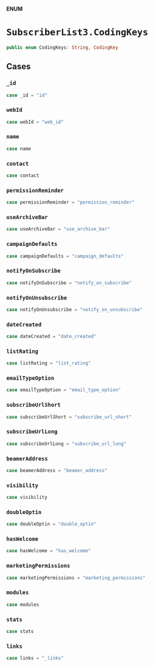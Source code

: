 **ENUM**

# `SubscriberList3.CodingKeys`

```swift
public enum CodingKeys: String, CodingKey
```

## Cases
### `_id`

```swift
case _id = "id"
```

### `webId`

```swift
case webId = "web_id"
```

### `name`

```swift
case name
```

### `contact`

```swift
case contact
```

### `permissionReminder`

```swift
case permissionReminder = "permission_reminder"
```

### `useArchiveBar`

```swift
case useArchiveBar = "use_archive_bar"
```

### `campaignDefaults`

```swift
case campaignDefaults = "campaign_defaults"
```

### `notifyOnSubscribe`

```swift
case notifyOnSubscribe = "notify_on_subscribe"
```

### `notifyOnUnsubscribe`

```swift
case notifyOnUnsubscribe = "notify_on_unsubscribe"
```

### `dateCreated`

```swift
case dateCreated = "date_created"
```

### `listRating`

```swift
case listRating = "list_rating"
```

### `emailTypeOption`

```swift
case emailTypeOption = "email_type_option"
```

### `subscribeUrlShort`

```swift
case subscribeUrlShort = "subscribe_url_short"
```

### `subscribeUrlLong`

```swift
case subscribeUrlLong = "subscribe_url_long"
```

### `beamerAddress`

```swift
case beamerAddress = "beamer_address"
```

### `visibility`

```swift
case visibility
```

### `doubleOptin`

```swift
case doubleOptin = "double_optin"
```

### `hasWelcome`

```swift
case hasWelcome = "has_welcome"
```

### `marketingPermissions`

```swift
case marketingPermissions = "marketing_permissions"
```

### `modules`

```swift
case modules
```

### `stats`

```swift
case stats
```

### `links`

```swift
case links = "_links"
```
